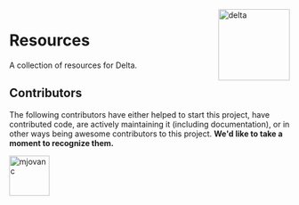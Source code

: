 <img align="right" width="128" height="128" alt="delta" src="https://raw.githubusercontent.com/delta-rs/delta/refs/heads/master/resources/logo/delta_transparent_1x1_sm.png">

# Resources

A collection of resources for Delta.

## Contributors

The following contributors have either helped to start this project, have contributed
code, are actively maintaining it (including documentation), or in other ways
being awesome contributors to this project. **We'd like to take a moment to recognize them.**

[<img src="https://github.com/mjovanc.png?size=72" alt="mjovanc" width="72">](https://github.com/mjovanc)
